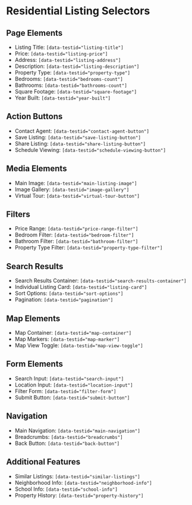 # Residential Listing Selectors

## Page Elements

- Listing Title: `[data-testid="listing-title"]`
- Price: `[data-testid="listing-price"]`
- Address: `[data-testid="listing-address"]`
- Description: `[data-testid="listing-description"]`
- Property Type: `[data-testid="property-type"]`
- Bedrooms: `[data-testid="bedrooms-count"]`
- Bathrooms: `[data-testid="bathrooms-count"]`
- Square Footage: `[data-testid="square-footage"]`
- Year Built: `[data-testid="year-built"]`

## Action Buttons

- Contact Agent: `[data-testid="contact-agent-button"]`
- Save Listing: `[data-testid="save-listing-button"]`
- Share Listing: `[data-testid="share-listing-button"]`
- Schedule Viewing: `[data-testid="schedule-viewing-button"]`

## Media Elements

- Main Image: `[data-testid="main-listing-image"]`
- Image Gallery: `[data-testid="image-gallery"]`
- Virtual Tour: `[data-testid="virtual-tour-button"]`

## Filters

- Price Range: `[data-testid="price-range-filter"]`
- Bedroom Filter: `[data-testid="bedroom-filter"]`
- Bathroom Filter: `[data-testid="bathroom-filter"]`
- Property Type Filter: `[data-testid="property-type-filter"]`

## Search Results

- Search Results Container: `[data-testid="search-results-container"]`
- Individual Listing Card: `[data-testid="listing-card"]`
- Sort Options: `[data-testid="sort-options"]`
- Pagination: `[data-testid="pagination"]`

## Map Elements

- Map Container: `[data-testid="map-container"]`
- Map Markers: `[data-testid="map-marker"]`
- Map View Toggle: `[data-testid="map-view-toggle"]`

## Form Elements

- Search Input: `[data-testid="search-input"]`
- Location Input: `[data-testid="location-input"]`
- Filter Form: `[data-testid="filter-form"]`
- Submit Button: `[data-testid="submit-button"]`

## Navigation

- Main Navigation: `[data-testid="main-navigation"]`
- Breadcrumbs: `[data-testid="breadcrumbs"]`
- Back Button: `[data-testid="back-button"]`

## Additional Features

- Similar Listings: `[data-testid="similar-listings"]`
- Neighborhood Info: `[data-testid="neighborhood-info"]`
- School Info: `[data-testid="school-info"]`
- Property History: `[data-testid="property-history"]`
